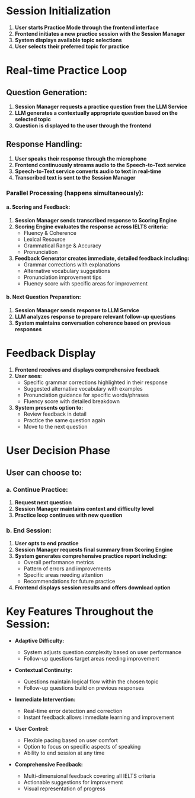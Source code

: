 # Session Initialization

1. **User starts Practice Mode through the frontend interface**
2. **Frontend initiates a new practice session with the Session Manager**
3. **System displays available topic selections**
4. **User selects their preferred topic for practice**

# Real-time Practice Loop

## Question Generation:

1. **Session Manager requests a practice question from the LLM Service**
2. **LLM generates a contextually appropriate question based on the selected topic**
3. **Question is displayed to the user through the frontend**

## Response Handling:

1. **User speaks their response through the microphone**
2. **Frontend continuously streams audio to the Speech-to-Text service**
3. **Speech-to-Text service converts audio to text in real-time**
4. **Transcribed text is sent to the Session Manager**

### Parallel Processing (happens simultaneously):

#### a. Scoring and Feedback:

1. **Session Manager sends transcribed response to Scoring Engine**
2. **Scoring Engine evaluates the response across IELTS criteria:**
   - Fluency & Coherence
   - Lexical Resource
   - Grammatical Range & Accuracy
   - Pronunciation
3. **Feedback Generator creates immediate, detailed feedback including:**
   - Grammar corrections with explanations
   - Alternative vocabulary suggestions
   - Pronunciation improvement tips
   - Fluency score with specific areas for improvement

#### b. Next Question Preparation:

1. **Session Manager sends response to LLM Service**
2. **LLM analyzes response to prepare relevant follow-up questions**
3. **System maintains conversation coherence based on previous responses**

# Feedback Display

1. **Frontend receives and displays comprehensive feedback**
2. **User sees:**
   - Specific grammar corrections highlighted in their response
   - Suggested alternative vocabulary with examples
   - Pronunciation guidance for specific words/phrases
   - Fluency score with detailed breakdown
3. **System presents option to:**
   - Review feedback in detail
   - Practice the same question again
   - Move to the next question

# User Decision Phase

## User can choose to:

### a. Continue Practice:

1. **Request next question**
2. **Session Manager maintains context and difficulty level**
3. **Practice loop continues with new question**

### b. End Session:

1. **User opts to end practice**
2. **Session Manager requests final summary from Scoring Engine**
3. **System generates comprehensive practice report including:**
   - Overall performance metrics
   - Pattern of errors and improvements
   - Specific areas needing attention
   - Recommendations for future practice
4. **Frontend displays session results and offers download option**

# Key Features Throughout the Session:

- **Adaptive Difficulty:**

  - System adjusts question complexity based on user performance
  - Follow-up questions target areas needing improvement

- **Contextual Continuity:**

  - Questions maintain logical flow within the chosen topic
  - Follow-up questions build on previous responses

- **Immediate Intervention:**

  - Real-time error detection and correction
  - Instant feedback allows immediate learning and improvement

- **User Control:**

  - Flexible pacing based on user comfort
  - Option to focus on specific aspects of speaking
  - Ability to end session at any time

- **Comprehensive Feedback:**
  - Multi-dimensional feedback covering all IELTS criteria
  - Actionable suggestions for improvement
  - Visual representation of progress

